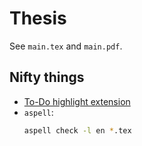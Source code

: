 # Thesis 

See `main.tex` and `main.pdf`.

## Nifty things

- [To-Do highlight extension](https://marketplace.visualstudio.com/items?itemName=wayou.vscode-todo-highlight) 
- `aspell`:
  ```bash
  aspell check -l en *.tex  
  ```
  
